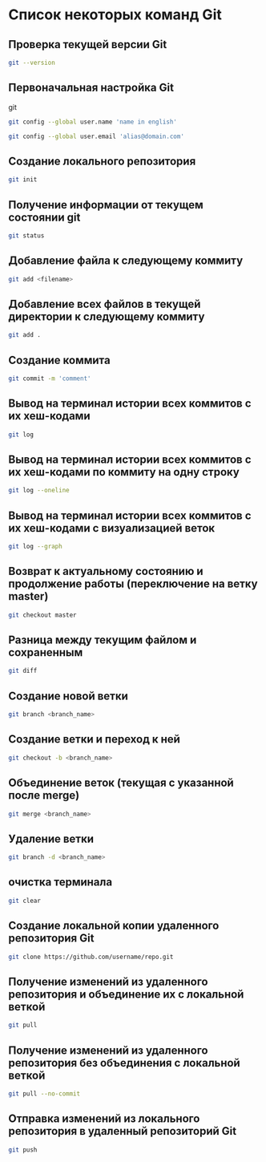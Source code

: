# Список некоторых команд Git

## Проверка текущей версии Git

```sh
git --version
```

## Первоначальная настройка Git
git 
```sh
git config --global user.name 'name in english'
```

```sh
git config --global user.email 'alias@domain.com'
```

## Создание локального репозитория
```sh
git init
```

## Получение информации от текущем состоянии git
```sh
git status
```

## Добавление файла к следующему коммиту
```sh
git add <filename>
```

## Добавление всех файлов в текущей директории к следующему коммиту
```sh
git add .
```

## Создание коммита
```sh
git commit -m 'comment'
```

## Вывод на терминал истории всех коммитов с их хеш-кодами
```sh
git log
```

## Вывод на терминал истории всех коммитов с их хеш-кодами по коммиту на одну строку
```sh
git log --oneline
```

## Вывод на терминал истории всех коммитов с их хеш-кодами c визуализацией веток
```sh
git log --graph
```

## Возврат к актуальному состоянию и продолжение работы (переключение на ветку master)
```sh
git checkout master
```

## Разница между текущим файлом и сохраненным
```sh
git diff
```

## Cоздание новой ветки
```sh
git branch <branch_name>
```

## Создание ветки и переход к ней
```sh
git checkout -b <branch_name>
```

## Объединение веток (текущая с указанной после merge)
```sh
git merge <branch_name>
```

## Удаление ветки
```sh
git branch -d <branch_name>
```

## очистка терминала
```sh
git clear
```

## Создание локальной копии удаленного репозитория Git
```sh
git clone https://github.com/username/repo.git
```

## Получение изменений из удаленного репозитория и объединение их с локальной веткой
```sh
git pull
```

## Получение изменений из удаленного репозитория без объединения с локальной веткой
```sh
git pull --no-commit
```

## Отправка изменений из локального репозитория в удаленный репозиторий Git
```sh
git push
```